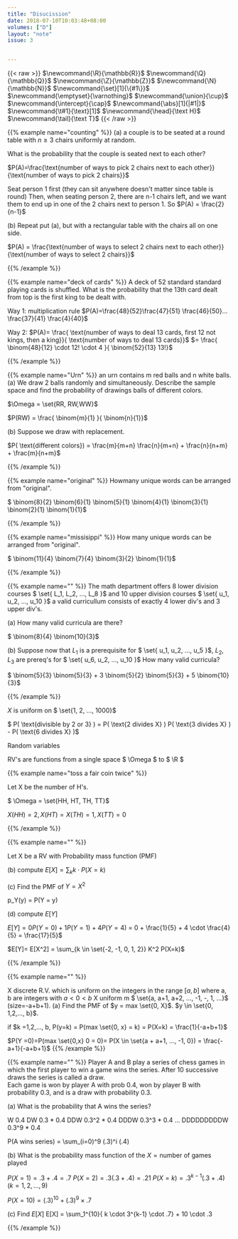 ```yaml
---
title: "Disucission"
date: 2018-07-10T10:03:48+08:00
volumes: ["D"]
layout: "note"
issue: 3


---
```



<!--more-->

<div class="latex-macros">
  {{< raw >}}
    $\newcommand{\R}{\mathbb{R}}$
    $\newcommand{\Q}{\mathbb{Q}}$
    $\newcommand{\Z}{\mathbb{Z}}$
    $\newcommand{\N}{\mathbb{N}}$
    $\newcommand{\set}[1]{\{#1\}}$
    $\newcommand{\emptyset}{\varnothing}$
    $\newcommand{\union}{\cup}$
    $\newcommand{\intercept}{\cap}$
    $\newcommand{\abs}[1]{|#1|}$
    $\newcommand{\t#1}{\text}[1]$
    $\newcommand{\head}{\text H}$
    $\newcommand{\tail}{\text T}$
  {{< /raw >}}
</div>

{{% example name="counting" %}}
(a) a couple is to be seated at a round table with $n \geq 3$ chairs uniformly at random.

What is the probability that the couple is seated next to each other?


$P(A)=\frac{\text{number of ways to pick 2 chairs next to each other}}{\text{number of ways to pick 2 chairs}}$

Seat person 1 first (they can sit anywhere doesn't matter since table is round) Then, when seating person 2, there are n-1 chairs left, and we want them to end up in one of the 2 chairs next to person 1.
So $P(A) = \frac{2}{n-1}$

(b) Repeat put (a), but with a rectangular table with the chairs all on one side.

$P(A) = \frac{\text{number of ways to select 2 chairs next to each other}}{\text{number of ways to select 2 chairs}}$

{{% /example %}}

{{% example name="deck of cards" %}}
A deck of 52 standard standard playing cards is shuffled. What is the probability that the 13th card dealt from top is the first king to be dealt with.

Way 1: multiplication rule
$P(A)=\frac{48}{52}\frac{47}{51} \frac{46}{50}... \frac{37}{41} \frac{4}{40}$

Way 2:
$P(A)= \frac{ \text{number of ways to deal 13 cards, first 12 not kings,  then a king}}{ \text{number of ways to deal 13 cards}}$
$= \frac{ \binom{48}{12} \cdot 12! \cdot 4 }{ \binom{52}{13} 13!}$


{{% /example %}}

{{% example name="Urn" %}}
an urn contains m red balls and n white balls.
(a) We draw 2 balls randomly and simultaneously. Describe the sample space and find the probability of drawings balls of different colors.

$\Omega = \set{RR, RW,WW}$

$P(RW) = \frac{ \binom{m}{1} }{ \binom{n}{1}}$

(b) Suppose we draw with replacement.

$P( \text{different colors}) = \frac{m}{m+n} \frac{n}{m+n} + \frac{n}{n+m} + \frac{m}{n+m}$

{{% /example %}}

{{% example name="original" %}}
Howmany unique words can be arranged from "original".

$ \binom{8}{2} \binom{6}{1} \binom{5}{1} \binom{4}{1} \binom{3}{1} \binom{2}{1} \binom{1}{1}$

{{% /example %}}

{{% example name="missisippi" %}}
How many unique words can be arranged from "original".

$ \binom{11}{4} \binom{7}{4} \binom{3}{2} \binom{1}{1}$

{{% /example %}}

{{% example name="" %}}
The math department offers 8 lower division courses $ \set{ L\_1, L\_2, ..., L\_8 }$ and 10 upper division courses $ \set{ u\_1, u\_2, ..., u\_10 }$ a valid curricullum consists of exactly 4 lower div's and 3 upper div's.

(a) How many valid curricula are there?

$ \binom{8}{4} \binom{10}{3}$

(b) Suppose now that $L_1$ is a prerequisite for $ \set{ u\_1, u\_2, ..., u\_5 }$, $L_2, L_3$ are prereq's for $ \set{ u\_6, u\_2, ..., u\_10 }$ How many valid curricula?

$ \binom{5}{3} \binom{5}{3} + 3 \binom{5}{2} \binom{5}{3} + 5 \binom{10}{3}$

{{% /example %}}

$X$ is uniform on $ \set{1, 2, ..., 1000}$

$ P( \text{divisible by 2 or 3} ) = P( \text{2 divides X} ) P( \text{3 divides X} ) - P( \text{6 divides X} )$

Random variables

RV's are functions from a single space $ \Omega $ to $ \R $

{{% example name="toss a fair coin twice" %}}

Let X be the number of H's.

$ \Omega = \set{HH, HT, TH, TT}$

$X(HH) =2, X(HT) =X(TH) = 1, X(TT) = 0$

{{% /example %}}

{{% example name="" %}}

Let X be a RV with Probability mass function (PMF)

(b) compute $E[X] = \sum_k k \cdot P(X=k)$

\(c) Find the PMF of $Y = X^2$

p_Y(y) = P(Y = y)


(d) compute $E[Y]$

$E[Y] = 0 P(Y=0) + 1 P(Y=1)  +4 P(Y=4)$ = 0 + \frac{1}{5} + 4 \cdot \frac{4}{5} = \frac{17}{5}$

$E[Y]= E[X^2] = \sum_{k \in \set{-2, -1, 0, 1, 2}} K^2 P(X=k)$


{{% /example %}}


{{% example name="" %}}

X discrete R.V. which is uniform on the integers in the range $[a, b]$ where a, b are integers with $a <0 < b$ X uniform m $ \set{a, a+1, a+2, ..., -1, -, 1, ...}$   (size=-a+b+1).
(a) Find the PMF of $y = max \set{0, X}$. $y \in \set{0, 1,2,..., b}$.

if $k =1,2,..., b, P(y=k) = P(max \set{0, x} = k) = P(X=k) = \frac{1}{-a+b+1}$

$P(Y =0)=P(max \set{0,x} 0 = 0)= P(X \in \set{a + a+1, ..., -1, 0}) = \frac{-a+1}{-a+b+1}$
{{% /example %}}

{{% example name="" %}}
Player A and B play a series of chess games in which the first player to win a game wins the series. After 10 successive draws the series is called a draw.<br>
Each game is won by player A with prob 0.4, won by player B with probability 0.3, and is a draw with probability 0.3.

(a) What is the probability that A wins the series?

W 0.4
DW 0.3 * 0.4
DDW 0.3^2 * 0.4
DDDW 0.3^3 * 0.4
...
DDDDDDDDDW 0.3^9 * 0.4

P(A wins series) = \sum_(i=0)^9 (.3)^i (.4)

(b) What is the probability mass function of the $X = \text{number of games played}$

$P(X=1)= .3 + .4 = .7$
$P(X=2)= .3 (.3 + .4) =.21$
$P(X=k)= .3^{k-1} (.3 + .4) (k = 1, 2, ..., 9)$

$P(X=10)= (.3)^{10} +(.3)^9 \times .7$

(c) Find $E[X]$
E[X] = \sum_1^{10}{ k \cdot 3^{k-1} \cdot .7} + 10 \cdot .3

{{% /example %}}


